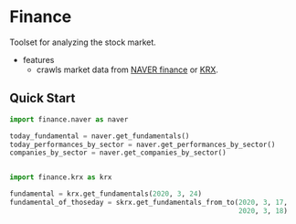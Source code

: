 # Finance

Toolset for analyzing the stock market.

- features
  - crawls market data from [NAVER finance](https://finance.naver.com/) or [KRX](http://marketdata.krx.co.kr/).



## Quick Start

```python
import finance.naver as naver

today_fundamental = naver.get_fundamentals()
today_performances_by_sector = naver.get_performances_by_sector()
companies_by_sector = naver.get_companies_by_sector()


import finance.krx as krx

fundamental = krx.get_fundamentals(2020, 3, 24)
fundamental_of_thoseday = skrx.get_fundamentals_from_to(2020, 3, 17,
                                                        2020, 3, 18)
```
